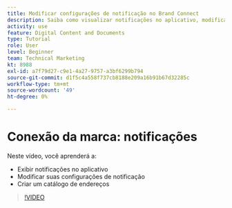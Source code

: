 ```yaml
---
title: Modificar configurações de notificação no Brand Connect
description: Saiba como visualizar notificações no aplicativo, modificar suas configurações de notificação e criar um catálogo de endereços no Brand Connect de [!UICONTROL Workfront DAM].
activity: use
feature: Digital Content and Documents
type: Tutorial
role: User
level: Beginner
team: Technical Marketing
kt: 8988
exl-id: a7f79d27-c9e1-4a27-9757-a3bf6299b794
source-git-commit: d1f5c4a558f737cb8188e209a16b91b67d32285c
workflow-type: tm+mt
source-wordcount: '49'
ht-degree: 0%

---
```


# Conexão da marca: notificações

Neste vídeo, você aprenderá a:

* Exibir notificações no aplicativo
* Modificar suas configurações de notificação
* Criar um catálogo de endereços

>[!VIDEO](https://video.tv.adobe.com/v/335250/?quality=12)
